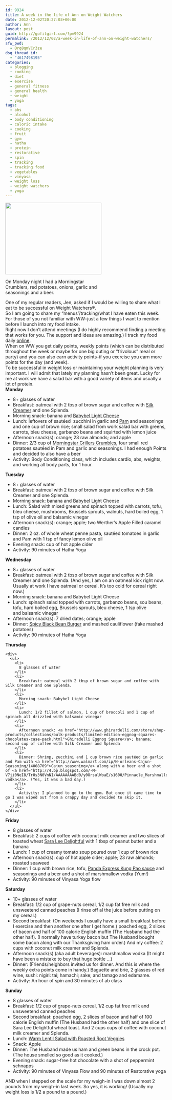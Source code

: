```yaml
---
id: 9924
title: A week in the life of Ann on Weight Watchers
date: 2012-12-02T20:27:03+00:00
author: Ann
layout: post
guid: http://gofitgirl.com/?p=9924
permalink: /2012/12/02/a-week-in-life-of-ann-on-weight-watchers/
sfw_pwd:
  - Orq8qmVCr3ze
dsq_thread_id:
  - "4617498195"
categories:
  - blogging
  - cooking
  - diet
  - exercise
  - general fitness
  - general health
  - weight
  - yoga
tags:
  - abs
  - alcohol
  - body conditioning
  - caloric intake
  - cooking
  - fruit
  - gym
  - hatha
  - protein
  - restorative
  - spin
  - tracking
  - tracking food
  - vegetables
  - vinyasa
  - weight loss
  - weight watchers
  - yoga
---
```

<div id="attachment_9937" style="width: 310px" class="wp-caption alignleft">
  <a href="http://gofitgirl.com/?attachment_id=9937" rel="attachment wp-att-9937"><img class="size-medium wp-image-9937" title="Monday dinner" src="http://gofitgirl.com/wp-content/uploads/2012/11/Monday-dinner-300x224.jpg" alt="" width="300" height="224" /></a>
  
  <p class="wp-caption-text">
    On Monday night I had a Morningstar Crumblers, red potatoes, onions, garlic and seasonings and a beer.
  </p>
</div>

  
One of my regular readers, Jen, asked if I would be willing to share what I eat to be successful on Weight Watchers®.  
So I am going to share my &#8220;menus&#8221;/tracking/what I have eaten this week.  
For those of you not familiar with WW&#8211;just a few things I want to mention before I launch into my food intake.  
Right now I don&#8217;t attend meetings (I do highly recommend finding a meeting that works for you. The support and ideas are amazing.) I track my food daily [online](http://www.weightwatchers.com/index.aspx).  
When on WW you get daily points, weekly points (which can be distributed throughout the week or maybe for one big outing or &#8220;frivolous&#8221; meal or party) and you can also earn activity points&#8211;if you exercise you earn more points for the day (and week).  
To be successful in weight loss or maintaining your weight planning is very important. I will admit that lately my planning hasn&#8217;t been great. Lucky for me at work we have a salad bar with a good variety of items and usually a lot of protein.  
**Monday**

  * 8+ glasses of water
  * Breakfast: oatmeal with 2 tbsp of brown sugar and coffee with [Silk Creamer](http://silksoymilk.com/products/silk-creamer/french-vanilla) and one Splenda.
  * Morning snack: banana and [Babybel Light Cheese](http://www.thelaughingcow.com/products/mini-babybel-light/)
  * Lunch: leftovers of sautéed  zucchini in garlic and [Pam](http://www.pamcookingspray.com) and seasonings and one cup of brown rice; small salad from work salad bar with greens, carrots, bleu cheese, garbanzo beans and squirted with lemon juice
  * Afternoon snack(s): orange; 23 raw almonds; and apple
  * Dinner: 2/3 cup of [Morningstar Grillers Crumbles](http://www.morningstarfarms.com/morningstar-farms-meal-starters-grillers-recipe-crumbles.html), four small red potatoes sautéed in Pam and garlic and seasonings. I had enough Points and decided to also have a beer
  * Activity: Body Conditioning class, which includes cardio, abs, weights, and working all body parts, for 1 hour.

**Tuesday**

  * 8+ glasses of water
  * Breakfast: oatmeal with 2 tbsp of brown sugar and coffee with Silk Creamer and one Splenda.
  * Morning snack: banana and Babybel Light Cheese
  * Lunch: Salad with mixed greens and spinach topped with carrots, tofu, bleu cheese, mushrooms, Brussels sprouts, walnuts, hard boiled egg, 1 tsp of olive oil and balsamic vinegar
  * Afternoon snack(s): orange; apple; two Werther&#8217;s Apple Filled caramel candies
  * Dinner: 2 oz. of whole wheat penne pasta, sautéed tomatoes in garlic and Pam with 1 tsp of fancy lemon olive oil
  * Evening snack: cup of hot apple cider
  * Activity: 90 minutes of Hatha Yoga

<div>
  <strong>Wednesday</strong>
</div>

<div>
  <ul>
    <li>
      8+ glasses of water
    </li>
    <li>
      Breakfast: oatmeal with 2 tbsp of brown sugar and coffee with Silk Creamer and one Splenda. (And yes, I am on an oatmeal kick right now. Usually at work I have oatmeal or cereal. It&#8217;s too cold for cereal right now.)
    </li>
    <li>
      Morning snack: banana and Babybel Light Cheese
    </li>
    <li>
      Lunch: spinach salad topped with carrots, garbanzo beans, sou beans, tofu, hard boiled egg, Brussels sprouts, bleu cheese, 1 tsp olive and balsamic vinegar
    </li>
    <li>
      Afternoon snack(s): 7 dried dates; orange; apple
    </li>
    <li>
      Dinner: <a href="http://www.morningstarfarms.com/morningstar-farms-spicy-black-bean-veggie-burgers.html">Spicy Black Bean Burger</a> and mashed cauliflower (fake mashed potatoes)
    </li>
    <li>
      Activity: 90 minutes of Hatha Yoga
    </li>
  </ul>
  
  <div>
    <div>
      <strong>Thursday</strong>
    </div>
    
    <div>
      <ul>
        <li>
          8 glasses of water
        </li>
        <li>
          Breakfast: oatmeal with 2 tbsp of brown sugar and coffee with Silk Creamer and one Splenda.
        </li>
        <li>
          Morning snack: Babybel Light Cheese
        </li>
        <li>
          Lunch: 1/2 fillet of salmon, 1 cup of broccoli and 1 cup of spinach all drizzled with balsamic vinegar
        </li>
        <li>
          Afternoon snack: <a href="http://www.ghirardelli.com/store/shop-products/collections/bulk-products/limited-edition-eggnog-squares-chocolates-case-pack.html">Ghiradelli Eggnog Square</a>; banana; second cup of coffee with Silk Creamer and Splenda
        </li>
        <li>
          Dinner: Shrimp, zucchini and 1 cup brown rice sautéed in garlic and Pam with <a href="http://www.walmart.com/ip/N-orleans-Cajun-Seasoning/14008709">Cajun seasoning</a> along with a beer and a shot of <a href="http://4.bp.blogspot.com/-M-V7ji0NeI8/Tr0s3N0VnNI/AAAAAAAABd0/y0OrsulWoaE/s1600/Pinnacle_Marshmallow_Bottle750ml.jpg">marshmallow vodka</a>. (Yes, it was a bad day.)
        </li>
        <li>
          Activity: I planned to go to the gym. But once it came time to go I was wiped out from a crappy day and decided to skip it.
        </li>
      </ul>
    </div>
  </div>
</div>

**Friday**

  * 8 glasses of water
  * Breakfast: 2 cups of coffee with coconut milk creamer and two slices of toasted wheat [Sara Lee Delightful](http://www.saraleebread.com/our-bread/delightful/bread) with 1 tbsp of peanut butter and a banana
  * Lunch: 1 cup of creamy tomato soup poured over 1 cup of brown rice
  * Afternoon snack(s): cup of hot apple cider; apple; 23 raw almonds; roasted seaweed
  * Dinner: 1 cup with brown rice, tofu, [Panda Express Kung Pao sauce](http://www.amazon.com/Panda-Express-Kung-Sauce-18-75-Ounce/dp/B004P12TTU) and seasonings and a beer and a shot of marshmallow vodka (Yum!)
  * Activity: 90 minutes of Vinyasa Yoga flow

**Saturday**

  * 10+ glasses of water
  * Breakfast: 1/2 cup of grape-nuts cereal, 1/2 cup fat free milk and unsweetend canned peaches (I rinse off al the juice before putting on my cereal.)
  * Second breakfast: (On weekends I usually have a small breakfast before I exercise and then another one after I get home.) poached egg, 2 slices of bacon and half of 100 calorie English muffin (The Husband had the other half). (I normally have turkey bacon but The Husband bought some bacon along with our Thanksgiving ham order.) And my coffee: 2 cups with coconut milk creamer and Splenda.
  * Afternoon snack(s) (aka adult beverages): marshmallow vodka (It might have been a mistake to buy that huge bottle &#8230;)
  * Dinner: (Friends/neighbors invited us for dinner. And this is where the weekly extra points come in handy.) Baguette and brie, 2 glasses of red wine, sushi: nigiri: tai; hamachi; sake; and tamago and edamame.
  * Activity: An hour of spin and 30 minutes of ab class

<div>
  <strong>Sunday</strong></p> 
  
  <ul>
    <li>
      8 glasses of water
    </li>
    <li>
      Breakfast: 1/2 cup of grape-nuts cereal, 1/2 cup fat free milk and unsweetend canned peaches
    </li>
    <li>
      Second breakfast: poached egg, 2 slices of bacon and half of 100 calorie English muffin (The Husband had the other half) and one slice of Sara Lee Delightful wheat toast. And 2 cups cups of coffee with coconut milk creamer and Splenda.
    </li>
    <li>
      Lunch: <a href="http://gofitgirl.com/?p=7993">Warm Lentil Salad with Roasted Root Veggies</a>
    </li>
    <li>
      Snack: Apple
    </li>
    <li>
      Dinner: The Husband made us ham and green beans in the crock pot. (The house smelled so good as it cooked.)
    </li>
    <li>
      Evening snack: sugar-free hot chocolate with a shot of peppermint schnapps
    </li>
    <li>
      Activity: 90 minutes of Vinyasa Flow and 90 minutes of Restorative yoga
    </li>
  </ul>
</div>

AND when I stepped on the scale for my weigh-in I was down almost 2 pounds from my weigh-in last week. So yes, it is working! (Usually my weight loss is 1/2 a pound to a pound.)